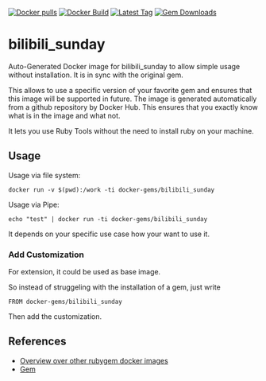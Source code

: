 [![Docker pulls](https://img.shields.io/docker/pulls/rubygem/bilibili_sunday.svg)](https://hub.docker.com/r/rubygem/bilibili_sunday/)
[![Docker Build](https://img.shields.io/docker/automated/rubygem/bilibili_sunday.svg)](https://hub.docker.com/r/rubygem/bilibili_sunday/)
[![Latest Tag](https://img.shields.io/github/tag/docker-rubygem/bilibili_sunday.svg)](https://hub.docker.com/r/rubygem/bilibili_sunday/)
[![Gem Downloads](https://img.shields.io/gem/dt/bilibili_sunday.svg)](https://rubygems.org/gems/bilibili_sunday/)
# bilibili_sunday

Auto-Generated Docker image for bilibili_sunday to allow simple usage without installation.
It is in sync with the original gem.

This allows to use a specific version of your favorite gem and ensures that this image will be supported in future.
The image is generated automatically from a github repository by Docker Hub.
This ensures that you exactly know what is in the image and what not.

It lets you use Ruby Tools without the need to install ruby on your machine.

## Usage

Usage via file system:

`docker run -v $(pwd):/work -ti docker-gems/bilibili_sunday`

Usage via Pipe:

`echo "test" | docker run -ti docker-gems/bilibili_sunday`

It depends on your specific use case how your want to use it.

### Add Customization

For extension, it could be used as base image.

So instead of struggeling with the installation of a gem, just write

`FROM docker-gems/bilibili_sunday`

Then add the customization.

## References

 - [Overview over other rubygem docker images](https://github.com/thinkbot/docker-rubygem)
 - [Gem](https://rubygems.org/gems/bilibili_sunday/)
